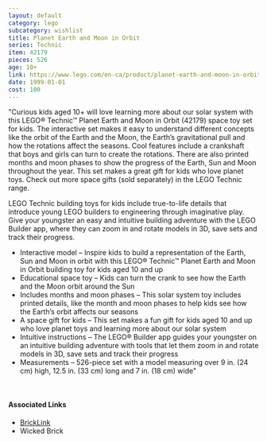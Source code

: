 ```yaml
---
layout: default
category: lego
subcategory: wishlist
title: Planet Earth and Moon in Orbit
series: Technic
item: 42179
pieces: 526
age: 10+
link: https://www.lego.com/en-ca/product/planet-earth-and-moon-in-orbit-42179
date: 1999-01-01
cost: 100
---
```


"Curious kids aged 10+ will love learning more about our solar system with this LEGO® Technic™ Planet Earth and Moon in Orbit (42179) space toy set for kids. The interactive set makes it easy to understand different concepts like the orbit of the Earth and the Moon, the Earth’s gravitational pull and how the rotations affect the seasons. Cool features include a crankshaft that boys and girls can turn to create the rotations. There are also printed months and moon phases to show the progress of the Earth, Sun and Moon throughout the year. This set makes a great gift for kids who love planet toys. Check out more space gifts (sold separately) in the LEGO Technic range.  

LEGO Technic building toys for kids include true-to-life details that introduce young LEGO builders to engineering through imaginative play. Give your youngster an easy and intuitive building adventure with the LEGO Builder app, where they can zoom in and rotate models in 3D, save sets and track their progress.

* Interactive model – Inspire kids to build a representation of the Earth, Sun and Moon in orbit with this LEGO® Technic™ Planet Earth and Moon in Orbit building toy for kids aged 10 and up
* Educational space toy – Kids can turn the crank to see how the Earth and the Moon orbit around the Sun
* Includes months and moon phases – This solar system toy includes printed details, like the month and moon phases to help kids see how the Earth’s orbit affects our seasons
* A space gift for kids – This set makes a fun gift for kids aged 10 and up who love planet toys and learning more about our solar system
* Intuitive instructions – The LEGO® Builder app guides your youngster on an intuitive building adventure with tools that let them zoom in and rotate models in 3D, save sets and track their progress
* Measurements – 526-piece set with a model measuring over 9 in. (24 cm) high, 12.5 in. (33 cm) long and 7 in. (18 cm) wide"

<br>

#### Associated Links

* [BrickLink](https://www.bricklink.com/v2/catalog/catalogitem.page?S=42179-1)
* Wicked Brick
